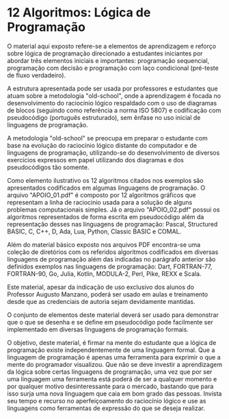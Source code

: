 # 12 Algoritmos: Lógica de Programação

O material aqui exposto refere-se a elementos de aprendizagem e reforço sobre lógica de programação direcionado a estudantes iniciantes por abordar três elementos iniciais e importantes: programação sequencial, programação com decisão e programação com laço condicional (pré-teste de fluxo verdadeiro). 

A estrutura apresentada pode ser usada por professores e estudantes que atuam sobre a metodologia "old-school", onde a aprendizagem é focada no desenvolvimento do raciocínio lógico respaldado com o uso de diagramas de blocos (seguindo como referência a norma ISO 5807) e codificação com pseudocódigo (português estruturado), sem ênfase no uso inicial de linguagens de programação. 

A metodologia "old-school" se preocupa em preparar o estudante com base na evolução do raciocínio lógico distante do computador e de linguagens de programação, utilizando-se do desenvolvimento de diversos exercícios expressos em papel utilizando dos diagramas e dos pseudocódigos tão somente.

Como elemento ilustrativo os 12 algoritmos citados nos exemplos são apresentados codificados em algumas linguagens de programação. O arquivo "APOIO_01.pdf" é composto por 12 algoritmos gráficos que representam a linha de raciocínio usada para a solução de alguns problemas computacionais simples. Já o arquivo "APOIO_02.pdf" possui os algoritmos representados de forma escrita em pseudocódigo além da representação desses nas linguagens de programação: Pascal, Structured BASIC, C, C++, D, Ada, Lua, Python, Classic BASIC e COMAL.

Além do material básico exposto nos arquivos PDF encontra-se uma coleção de diretórios com os referidos algoritmos codificados em diversas linguagens de programação além das indicadas no parágrafo anterior são definidos exemplos nas linguagens de programação: Dart, FORTRAN-77, FORTRAN-90, Go, Julia, Kotlin, MODULA-2, Perl, Pike, REXX e Scala.

Este material, apesar da indicação de uso exclusivo dos alunos do Professor Augusto Manzano, poderá ser usado em aulas e treinamento desde que as credenciais de autoria sejam devidamente mantidas.

O conjunto de elementos deste material deverá ser usado para demonstrar que o que se desenha e se define em pseudocódigo pode facilmente ser implementado em diversas linguagens de programação formais.

O objetivo, deste material, é firmar na mente do estudante que a lógica de programação existe independentemente de uma linguagem formal. Que a linguagem de programação é apenas uma ferramenta para exprimir o que a mente do programador visualizou. Que não se deve investir a aprendizagem da lógica sobre certas linguagens de programação, uma vez que por ser uma linguagem uma ferramenta está poderá de ser a qualquer momento e por qualquer motivo desinteressante para o mercado, bastando que para isso surja uma nova linguagem que caia em bom grado das pessoas. Invista seu tempo e recurso no aperfeiçoamento do raciocínio lógico e use as linguagens como ferramentas de expressão do que se deseja realizar.
